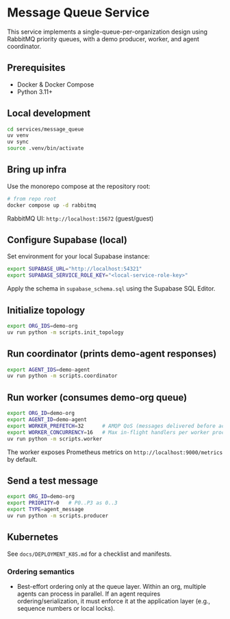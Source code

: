 # Message Queue Service

This service implements a single-queue-per-organization design using RabbitMQ priority queues, with a demo producer, worker, and agent coordinator.

## Prerequisites
- Docker & Docker Compose
- Python 3.11+

## Local development
```bash
cd services/message_queue
uv venv
uv sync
source .venv/bin/activate
```

## Bring up infra
Use the monorepo compose at the repository root:
```bash
# from repo root
docker compose up -d rabbitmq
```
RabbitMQ UI: `http://localhost:15672` (guest/guest)

## Configure Supabase (local)
Set environment for your local Supabase instance:
```bash
export SUPABASE_URL="http://localhost:54321"
export SUPABASE_SERVICE_ROLE_KEY="<local-service-role-key>"
```
Apply the schema in `supabase_schema.sql` using the Supabase SQL Editor.

## Initialize topology
```bash
export ORG_IDS=demo-org
uv run python -m scripts.init_topology
```

## Run coordinator (prints demo-agent responses)
```bash
export AGENT_IDS=demo-agent
uv run python -m scripts.coordinator
```

## Run worker (consumes demo-org queue)
```bash
export ORG_ID=demo-org
export AGENT_ID=demo-agent
export WORKER_PREFETCH=32      # AMQP QoS (messages delivered before ack)
export WORKER_CONCURRENCY=16   # Max in-flight handlers per worker process
uv run python -m scripts.worker
```
The worker exposes Prometheus metrics on `http://localhost:9000/metrics` by default.

## Send a test message
```bash
export ORG_ID=demo-org
export PRIORITY=0   # P0..P3 as 0..3
export TYPE=agent_message
uv run python -m scripts.producer
```

## Kubernetes
See `docs/DEPLOYMENT_K8S.md` for a checklist and manifests.

### Ordering semantics
- Best-effort ordering only at the queue layer. Within an org, multiple agents can process in parallel. If an agent requires ordering/serialization, it must enforce it at the application layer (e.g., sequence numbers or local locks).
